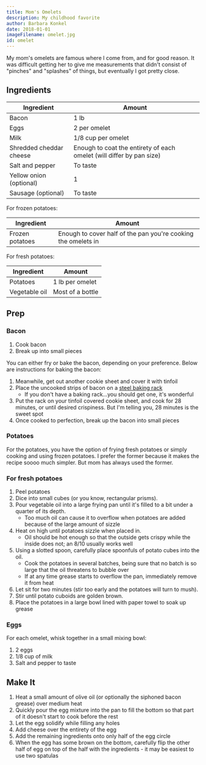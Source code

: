 ```yaml
---
title: Mom's Omelets
description: My childhood favorite
author: Barbara Konkel
date: 2018-01-01
imageFilename: omelet.jpg
id: omelet
---
```


My mom's omelets are famous where I come from, and for good reason. It was difficult getting her to give me measurements that didn't consist of "pinches" and "splashes" of things, but eventually I got pretty close.

## Ingredients

| Ingredient              | Amount                                                               |
| ----------------------- | -------------------------------------------------------------------- |
| Bacon                   | 1 lb                                                                 |
| Eggs                    | 2 per omelet                                                         |
| Milk                    | 1/8 cup per omelet                                                   |
| Shredded cheddar cheese | Enough to coat the entirety of each omelet (will differ by pan size) |
| Salt and pepper         | To taste                                                             |
| Yellow onion (optional) | 1                                                                    |
| Sausage (optional)      | To taste                                                             |

For frozen potatoes:

| Ingredient      | Amount                                                        |
| --------------- | ------------------------------------------------------------- |
| Frozen potatoes | Enough to cover half of the pan you're cooking the omelets in |

For fresh potatoes:

| Ingredient    | Amount           |
| ------------- | ---------------- |
| Potatoes      | 1 lb per omelet  |
| Vegetable oil | Most of a bottle |

## Prep

### Bacon

1. Cook bacon
1. Break up into small pieces

You can either fry or bake the bacon, depending on your preference. Below are instructions for baking the bacon:

1. Meanwhile, get out another cookie sheet and cover it with tinfoil
1. <span>Place the uncooked strips of bacon on a [steel baking rack][amazon-baking-rack]</span>
   - If you don't have a baking rack...you should get one, it's wonderful
1. Put the rack on your tinfoil covered cookie sheet, and cook for 28 minutes, or until desired crispiness. But I'm telling you, 28 minutes is the sweet spot
1. Once cooked to perfection, break up the bacon into small pieces

[amazon-baking-rack]: https://www.amazon.com/gp/product/B017MWU59Y/ref=oh_aui_detailpage_o08_s00?ie=UTF8&psc=1&pldnSite=1

### Potatoes

For the potatoes, you have the option of frying fresh potatoes or simply cooking and using frozen potatoes. I prefer the former because it makes the recipe soooo much simpler. But mom has always used the former.

### For fresh potatoes

1. Peel potatoes
1. Dice into small cubes (or you know, rectangular prisms).
1. Pour vegetable oil into a large frying pan until it's filled to a bit under a quarter of its depth.
   - Too much oil can cause it to overflow when potatoes are added because of the large amount of sizzle
1. Heat on high until potatoes sizzle when placed in.
   - Oil should be hot enough so that the outside gets crispy while the inside does not; an 8/10 usually works well
1. Using a slotted spoon, carefully place spoonfuls of potato cubes into the oil.
   - Cook the potatoes in several batches, being sure that no batch is so large that the oil threatens to bubble over
   - If at any time grease starts to overflow the pan, immediately remove it from heat
1. Let sit for two minutes (stir too early and the potatoes will turn to mush).
1. Stir until potato cuboids are golden brown.
1. Place the potatoes in a large bowl lined with paper towel to soak up grease

### Eggs

For each omelet, whisk together in a small mixing bowl:

1. 2 eggs
1. 1/8 cup of milk
1. Salt and pepper to taste

## Make It

1. Heat a small amount of olive oil (or optionally the siphoned bacon grease) over medium heat
1. Quickly pour the egg mixture into the pan to fill the bottom so that part of it doesn't start to cook before the rest
1. Let the egg solidify while filling any holes
1. Add cheese over the entirety of the egg
1. Add the remaining ingredients onto only half of the egg circle
1. When the egg has some brown on the bottom, carefully flip the other half of egg on top of the half with the ingredients - it may be easiest to use two spatulas
